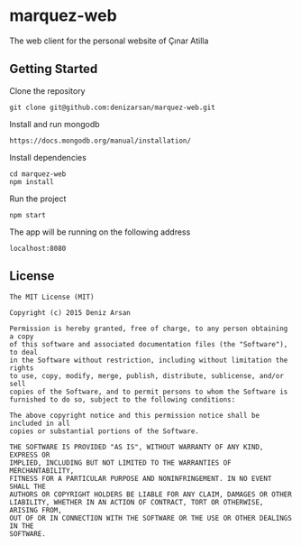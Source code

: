 # marquez-web
The web client for the personal website of Çınar Atilla

## Getting Started

Clone the repository

```
git clone git@github.com:denizarsan/marquez-web.git
```

Install and run mongodb
```
https://docs.mongodb.org/manual/installation/
```

Install dependencies

```
cd marquez-web
npm install
```

Run the project

```
npm start
```

The app will be running on the following address
```
localhost:8080
```

## License

```
The MIT License (MIT)

Copyright (c) 2015 Deniz Arsan

Permission is hereby granted, free of charge, to any person obtaining a copy
of this software and associated documentation files (the "Software"), to deal
in the Software without restriction, including without limitation the rights
to use, copy, modify, merge, publish, distribute, sublicense, and/or sell
copies of the Software, and to permit persons to whom the Software is
furnished to do so, subject to the following conditions:

The above copyright notice and this permission notice shall be included in all
copies or substantial portions of the Software.

THE SOFTWARE IS PROVIDED "AS IS", WITHOUT WARRANTY OF ANY KIND, EXPRESS OR
IMPLIED, INCLUDING BUT NOT LIMITED TO THE WARRANTIES OF MERCHANTABILITY,
FITNESS FOR A PARTICULAR PURPOSE AND NONINFRINGEMENT. IN NO EVENT SHALL THE
AUTHORS OR COPYRIGHT HOLDERS BE LIABLE FOR ANY CLAIM, DAMAGES OR OTHER
LIABILITY, WHETHER IN AN ACTION OF CONTRACT, TORT OR OTHERWISE, ARISING FROM,
OUT OF OR IN CONNECTION WITH THE SOFTWARE OR THE USE OR OTHER DEALINGS IN THE
SOFTWARE.
```
